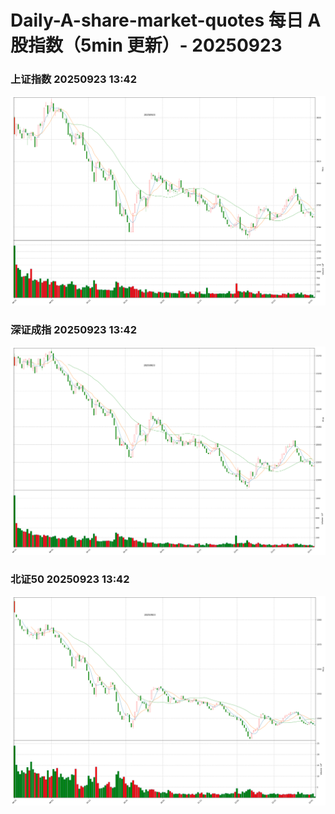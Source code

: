 
# Daily-A-share-market-quotes 每日 A 股指数（5min 更新）- 20250923

### 上证指数 20250923 13:42
![](./fig/2025/9/20250923-sh000001.png)

### 深证成指 20250923 13:42
![](./fig/2025/9/20250923-sz399001.png)

### 北证50 20250923 13:42
![](./fig/2025/9/20250923-bj899050.png)
